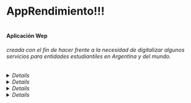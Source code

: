 
<h1 >AppRendimiento!!!<h1>

<h4>Aplicación Wep<h4><h6> creada con el fin de hacer frente a la necesidad de digitalizar algunos servicios para entidades estudiantiles en Argentina y del mundo.<h6>

<details hide>
    <sumary>Objetivos</sumary>
    <code></code>
</details>

<details hide>Participantes
    <sumary></sumary>
    <code></code>
</details>

<details hide>
    <sumary></sumary>
    <code></code>
</details>

<details hide>
    <sumary>Ultimas aportaciones</sumary>
    <code>
        <p>- [isaacfloresv/RecordSchool](https://github.com/isaacfloresv/RecordSchool) ![Last commit](https://img.shields.io/github/last-commit/isaacfloresv/RecordSchool?style=flat-square)</p>
    </code>    
</details>
